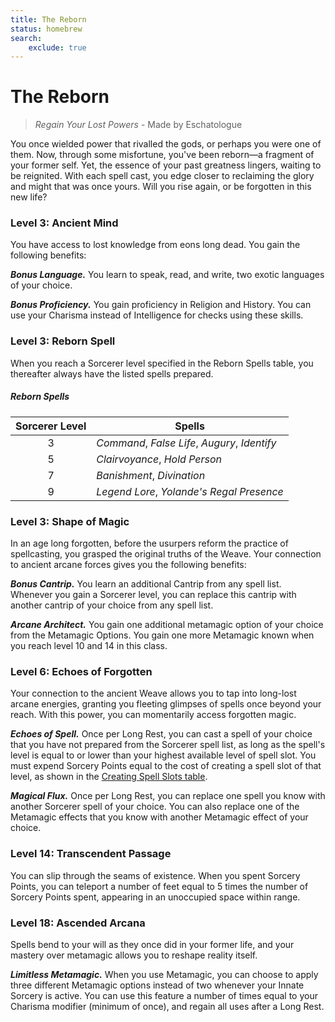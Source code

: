 ```yaml
---
title: The Reborn
status: homebrew
search:
    exclude: true
---
```


# The Reborn

> *Regain Your Lost Powers* - Made by Eschatologue

You once wielded power that rivalled the gods, or perhaps you were one of them. Now, through some misfortune, you've been reborn—a fragment of your former self. Yet, the essence of your past greatness lingers, waiting to be reignited. With each spell cast, you edge closer to reclaiming the glory and might that was once yours. Will you rise again, or be forgotten in this new life?

### Level 3: Ancient Mind

You have access to lost knowledge from eons long dead. You gain the following benefits:

***Bonus Language.*** You learn to speak, read, and write, two exotic languages of your choice.

***Bonus Proficiency.*** You gain proficiency in Religion and History. You can use your Charisma instead of Intelligence for checks using these skills.

### Level 3: Reborn Spell

When you reach a Sorcerer level specified in the Reborn Spells table, you thereafter always have the listed spells prepared.

##### Reborn Spells

| Sorcerer Level | Spells |
|:-:|---|
| 3 | *Command*, *False Life*, *Augury*, *Identify* |
| 5 | *Clairvoyance*, *Hold Person* |
| 7 | *Banishment*, *Divination* |
| 9 | *Legend Lore*, *Yolande's Regal Presence* |

### Level 3: Shape of Magic

In an age long forgotten, before the usurpers reform the practice of spellcasting, you grasped the original truths of the Weave. Your connection to ancient arcane forces gives you the following benefits:

***Bonus Cantrip.***  You learn an additional Cantrip from any spell list. Whenever you gain a Sorcerer level, you can replace this cantrip with another cantrip of your choice from any spell list.

***Arcane Architect.*** You gain one additional metamagic option of your choice from the Metamagic Options. You gain one more Metamagic known when you reach level 10 and 14 in this class.

### Level 6: Echoes of Forgotten

Your connection to the ancient Weave allows you to tap into long-lost arcane energies, granting you fleeting glimpses of spells once beyond your reach. With this power, you can momentarily access forgotten magic.

***Echoes of Spell.*** Once per Long Rest, you can cast a spell of your choice that you have not prepared from the Sorcerer spell list, as long as the spell's level is equal to or lower than your highest available level of spell slot. You must expend Sorcery Points equal to the cost of creating a spell slot of that level, as shown in the [Creating Spell Slots table](index.md#creating-spell-slots).

***Magical Flux.***  Once per Long Rest, you can replace one spell you know with another Sorcerer spell of your choice. You can also replace one of the Metamagic effects that you know with another Metamagic effect of your choice.

### Level 14: Transcendent Passage

You can slip through the seams of existence. When you spent Sorcery Points, you can teleport a number of feet equal to 5 times the number of Sorcery Points spent, appearing in an unoccupied space within range.

### Level 18: Ascended Arcana

Spells bend to your will as they once did in your former life, and your mastery over metamagic allows you to reshape reality itself.

***Limitless Metamagic.*** When you use Metamagic, you can choose to apply three different Metamagic options instead of two whenever your Innate Sorcery is active. You can use this feature a number of times equal to your Charisma modifier (minimum of once), and regain all uses after a Long Rest.


